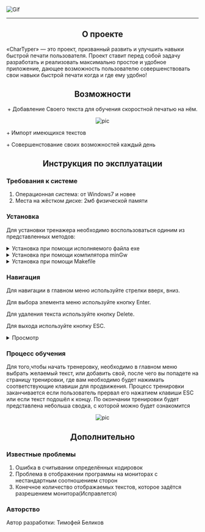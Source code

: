 ![Gif](https://github.com/TimofeyBelikov/media/raw/main/CharTyperr/Logo-curved.gif)
***
<h2 align="center">О проекте</h2>
«CharTyper» — это проект, призванный развить и улучшить навыки быстрой печати пользователя. Проект ставит перед собой задачу разработать и реализовать максимально простое и удобное приложение, дающее возможность пользователю совершенствовать свои навыки быстрой печати когда и где ему удобно!
<h2 align="center">Возможности</h2>

<p align="center">+ Добавление Своего текста для обучения скоростной печатью на нём.</p>
<p align="center">
    <img src="https://github.com/TimofeyBelikov/media/raw/main/CharTyperr/ADDtxt-curved.gif" alt="pic"/>
</p>
<p align="left">+ Импорт имеющихся текстов</p>

<p align="left">+ Совершенстование своих возможностей каждый день </p>

<h2 align="center">Инструкция по эксплуатации</h2>

<h3 align="left">Требования к системе</h3>

<ol>
    <li>Операционная система: от Windows7 и новее</li>
    <li>Места на жёстком диске: 2мб физической памяти</li>
</ol>
<h3 align="left">Установка</h3>

Для установки тренажера необходимо воспользоваться одиним из представленных методов:

<details>
      <summary>Установка при помощи исполняемого файла exe</summary>
      <ol>
          <li>Запустить файл setup.exe</li>
          <li>Указать место сохранения тренажера</li>
          <li>Завершить установку</li>
      </ol>
</details>

<details>
    <summary>Установка при помощи компилятора minGw</summary>
    <ol>
        <li>Скачать bat-файл и разместить его вместе с файлами cpp</li>
        <li>Запустить bat файл, который выполнит сборку проекта и создаст исполняемый файл exe</li>
    </ol>
</details>

<details>
      <summary>Установка при помощи Makefile</summary>
      <ol>
          <li>Загрузить скрипт-файл Makefie</li>
          <li>При помощи командной строки запустить скрипт при помощи команды make</li>
      </ol>
</details>

<h3 align="left">Навигация</h3>
<p>Для навигации в главном меню используйте стрелки вверх, вниз.</p>
<p>Для выбора элемента меню используйте кнопку Enter.</p>
<p>Для удаления текста используйте кнопку Delete.</p>
<p>Для выхода используйте кнопку ESC.</p>
<details>
      <summary>Просмотр</summary>
            <p align="center" width="100px">
             <img src="https://github.com/TimofeyBelikov/media/raw/main/CharTyperr/MainMenu-scaled.gif" alt="pic"/>
            </p>
    </details>
<h3 align="left">Процесс обучения</h3>
<p>Для того,чтобы начать тренеровку, необходимо в главном меню выбрать желаемый текст, или добавить свой, после чего вы попадете на страницу тренировки, где вам необходимо будет нажимать соответствующие клавиши для продвижения. Процесс тренировки заканчивается если пользователь прервал его нажатием клавиши ESC или если текст подошёл к концу. По окончании тренировки будет представлена небольша сводка, с которой можно будет ознакомится</p>
<p align="center" width="100px">
   <img src="https://github.com/TimofeyBelikov/media/raw/main/CharTyperr/Typer-medium-curved.gif" alt="pic"/>
</p>
         
<h2 align="center">Дополнительно</h2>
<h3 align="left">Известные проблемы</h3>
    <ol>
        <li>Ошибка в считывании определённых кодировок</li>
        <li>Проблема в отображении программы на мониторах с нестандартным соотношением сторон</li>
        <li>Конечное количество отображаемых текстов, которое задётся разрешением монитора(Исправлется)</li>
    </ol>
<h3 align="left">Авторство</h3>
<p>Автор разработки: Тимофей Беликов </p>








